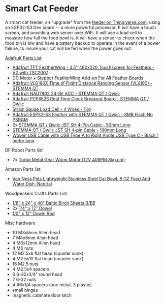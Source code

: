 # Smart Cat Feeder

A smart cat feeder, an "upgrade" from the [feeder on
Thingiverse.com](https://www.thingiverse.com/thing:8175), using an ESP32-S3
Dev board -- a more powerful processor. It will have a touch screen, and
provide a web server over WiFi. It will use a load cell to measure how full
the food bowl is, it will have a sensor to check when the food bin is low and
have a battery backup to operate in the event of a power failure, to insure
your cat will be fed when the power goes out.

[Adafruit Parts List](http://www.adafruit.com/wishlists/595396)
- [Adafruit TFT FeatherWing - 3.5" 480x320 Touchscreen for Feathers - V2 with TSC2007](https://www.adafruit.com/product/3651)
- [DC Motor + Stepper FeatherWing Add-on For All Feather Boards](https://www.adafruit.com/product/2927)
- [Adafruit VL6180X Time of Flight Distance Ranging Sensor (VL6180) - STEMMA QT](https://www.adafruit.com/product/3316)
- [Adafruit NAU7802 24-Bit ADC - STEMMA QT / Qwiic](https://www.adafruit.com/product/4538)
- [Adafruit PCF8523 Real Time Clock Breakout Board - STEMMA QT / Qwiic](https://www.adafruit.com/product/5189)
- [Strain Gauge Load Cell - 4 Wires - 1Kg](https://www.adafruit.com/product/4540)
- [Adafruit ESP32-S3 Feather with STEMMA QT / Qwiic - 8MB Flash No PSRAM](https://www.adafruit.com/product/5323)
- 2x [STEMMA QT / Qwiic JST SH 4-Pin Cable - 50mm Long](https://www.adafruit.com/product/4399)
- [STEMMA QT / Qwiic JST SH 4-pin Cable - 100mm Long](https://www.adafruit.com/product/4210)
- [Woven USB Cable with USB Type A to Right Angle USB Type C - Black 1 meter long](https://www.adafruit.com/product/5031)

DF Robot Parts list
- 2x [Turbo Metal Gear Worm Motor (12V 40RPM 8kg.cm)](https://www.dfrobot.com/product-1484.html)

Amazon Parts list
- [Van Ness Pets Lightweight Stainless Steel Cat Bowl, 8 OZ Food And Water Dish, Natural](https://www.amazon.com/Van-Ness-Lightweight-Dish-8-Ounce/dp/B00LM90GJI/)

Woodpeckers Crafts Parts List
- [1/8" x 24" x 48" Baltic Birch Sheets B/BB](https://woodpeckerscrafts.com/1-8-x-24-x-48-baltic-birch-sheets-b-bb/)
- 2x [1/4" x 12" Dowel](https://woodpeckerscrafts.com/1-4-x-12-dowel/)
- [1/2" x 12" Dowel Rod](https://woodpeckerscrafts.com/1-2-x-12-dowel-rod/)

Misc hardware
- 10 M3x6mm Allen head
- 7  M4x6mm Allen head
- 4  M6x12mm Allen head
- 4  M6 nuts
- 12 M2.5x6 flat head (counter sunk)
- 4  M2.5x12 flat head (counter sunk)
- 16 M2.5 nuts
- 4  M2.5x4 spacers
- 6  6-32x3/4" round head
- 7  6-32 nuts
- 4  #6x1/4 spacers (one metal, 3 plastic)
- small hinges
- magnetic cabinate door latch


